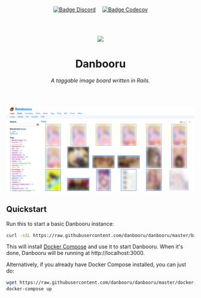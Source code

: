 
<br>

<div align = center>

[![Badge Discord]][Discord]   
[![Badge Codecov]][Codecov]

<br>
<br>

<img
    src = 'public/favicon.svg'
    width = 120
/>

# Danbooru

*A taggable image board written in Rails.*

<br>
<br>

<img
    src = 'docs/Preview.png'
    width = 600
/>

</div>


## Quickstart

Run this to start a basic Danbooru instance:

```sh
curl -sSL https://raw.githubusercontent.com/danbooru/danbooru/master/bin/danbooru | sh
```

This will install [Docker Compose](https://docs.docker.com/compose/) and use it
to start Danbooru. When it's done, Danbooru will be running at http://localhost:3000.

Alternatively, if you already have Docker Compose installed, you can just do:

```sh
wget https://raw.githubusercontent.com/danbooru/danbooru/master/docker-compose.yaml
docker-compose up
```

<br>


<!----------------------------------------------------------------------------->

[Codecov]: https://codecov.io/gh/danbooru/danbooru
[Discord]: https://discord.gg/eSVKkUF


<!---------------------------------[ Badges ]---------------------------------->

[Badge Codecov]: https://img.shields.io/codecov/c/gh/danbooru/danbooru?logo=codecov&logoColor=white&style=for-the-badge&labelColor=F01F7A&color=be1963
[Badge Discord]: https://img.shields.io/discord/310432830138089472?label=Discord&style=for-the-badge&labelColor=6e85d2&color=5a6dac
